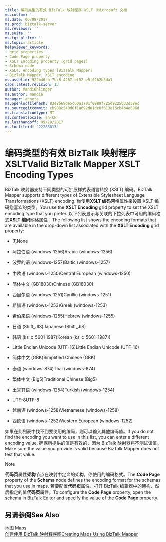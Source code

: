 ```yaml
---
title: 编码类型的有效 BizTalk 映射程序 XSLT |Microsoft 文档
ms.custom: ''
ms.date: 06/08/2017
ms.prod: biztalk-server
ms.reviewer: ''
ms.suite: ''
ms.tgt_pltfrm: ''
ms.topic: article
helpviewer_keywords:
- grid properties
- Code Page property
- XSLT Encoding property [grid pages]
- Schema node
- XSLT, encoding types [BizTalk Mapper]
- BizTalk Mapper, XSLT encoding
ms.assetid: 922b46cb-7bc8-4267-bf52-e5f0262b8da1
caps.latest.revision: 13
author: MandiOhlinger
ms.author: mandia
manager: anneta
ms.openlocfilehash: 83e8b69de5c60a1701f0989f725d9225633d38ec
ms.sourcegitcommit: cb908c540d8f1a692d01dc8f313e16cb4b4e696d
ms.translationtype: MT
ms.contentlocale: zh-CN
ms.lasthandoff: 09/20/2017
ms.locfileid: "22288013"
---
```

# <a name="valid-biztalk-mapper-xslt-encoding-types"></a><span data-ttu-id="546c7-102">编码类型的有效 BizTalk 映射程序 XSLT</span><span class="sxs-lookup"><span data-stu-id="546c7-102">Valid BizTalk Mapper XSLT Encoding Types</span></span>
<span data-ttu-id="546c7-103">BizTalk 映射器支持不同类型的可扩展样式表语言转换 (XSLT) 编码。</span><span class="sxs-lookup"><span data-stu-id="546c7-103">BizTalk Mapper supports different types of Extensible Stylesheet Language Transformations (XSLT) encoding.</span></span> <span data-ttu-id="546c7-104">你使用**XSLT 编码**网格属性来设置 XSLT 编码您喜欢的类型。</span><span class="sxs-lookup"><span data-stu-id="546c7-104">You use the **XSLT Encoding** grid property to set the XSLT encoding type that you prefer.</span></span> <span data-ttu-id="546c7-105">以下列表显示与关联的下拉列表中可用的编码格式**XSLT 编码**网格属性：</span><span class="sxs-lookup"><span data-stu-id="546c7-105">The following list shows the encoding formats that are available in the drop-down list associated with the **XSLT Encoding** grid property:</span></span>  
  
-   <span data-ttu-id="546c7-106">无</span><span class="sxs-lookup"><span data-stu-id="546c7-106">None</span></span>  
  
-   <span data-ttu-id="546c7-107">阿拉伯语 (windows-1256)</span><span class="sxs-lookup"><span data-stu-id="546c7-107">Arabic (windows-1256)</span></span>  
  
-   <span data-ttu-id="546c7-108">波罗的语 (windows-1257)</span><span class="sxs-lookup"><span data-stu-id="546c7-108">Baltic (windows-1257)</span></span>  
  
-   <span data-ttu-id="546c7-109">中欧语 (windows-1250)</span><span class="sxs-lookup"><span data-stu-id="546c7-109">Central European (windows-1250)</span></span>  
  
-   <span data-ttu-id="546c7-110">简体中文 (GB18030)</span><span class="sxs-lookup"><span data-stu-id="546c7-110">Chinese (GB18030)</span></span>  
  
-   <span data-ttu-id="546c7-111">西里尔语 (windows-1251)</span><span class="sxs-lookup"><span data-stu-id="546c7-111">Cyrillic (windows-1251)</span></span>  
  
-   <span data-ttu-id="546c7-112">希腊语 (windows-1253)</span><span class="sxs-lookup"><span data-stu-id="546c7-112">Greek (windows-1253)</span></span>  
  
-   <span data-ttu-id="546c7-113">希伯来语 (windows-1255)</span><span class="sxs-lookup"><span data-stu-id="546c7-113">Hebrew (windows-1255)</span></span>  
  
-   <span data-ttu-id="546c7-114">日语 (Shift_JIS)</span><span class="sxs-lookup"><span data-stu-id="546c7-114">Japanese (Shift_JIS)</span></span>  
  
-   <span data-ttu-id="546c7-115">韩语 (ks_c_5601 1987)</span><span class="sxs-lookup"><span data-stu-id="546c7-115">Korean (ks_c_5601-1987))</span></span>  
  
-   <span data-ttu-id="546c7-116">Little Endian Unicode (UTF-16)</span><span class="sxs-lookup"><span data-stu-id="546c7-116">Little Endian Unicode (UTF-16)</span></span>  
  
-   <span data-ttu-id="546c7-117">简体中文 (GBK)</span><span class="sxs-lookup"><span data-stu-id="546c7-117">Simplified Chinese (GBK)</span></span>  
  
-   <span data-ttu-id="546c7-118">泰语 (windows-874)</span><span class="sxs-lookup"><span data-stu-id="546c7-118">Thai (windows-874)</span></span>  
  
-   <span data-ttu-id="546c7-119">繁体中文 (Big5)</span><span class="sxs-lookup"><span data-stu-id="546c7-119">Traditional Chinese (Big5)</span></span>  
  
-   <span data-ttu-id="546c7-120">土耳其语 (windows-1254)</span><span class="sxs-lookup"><span data-stu-id="546c7-120">Turkish (windows-1254)</span></span>  
  
-   <span data-ttu-id="546c7-121">UTF-8</span><span class="sxs-lookup"><span data-stu-id="546c7-121">UTF-8</span></span>  
  
-   <span data-ttu-id="546c7-122">越南语 (windows-1258)</span><span class="sxs-lookup"><span data-stu-id="546c7-122">Vietnamese (windows-1258)</span></span>  
  
-   <span data-ttu-id="546c7-123">西欧语 (windows-1252)</span><span class="sxs-lookup"><span data-stu-id="546c7-123">Western European (windows-1252)</span></span>  
  
 <span data-ttu-id="546c7-124">如果在此列表中找不到要使用的编码，则可以输入其他编码值。</span><span class="sxs-lookup"><span data-stu-id="546c7-124">If you do not find the encoding you want to use in this list, you can enter a different encoding value.</span></span> <span data-ttu-id="546c7-125">确保所提供的值是有效的，因为 BizTalk 映射器将不测试该值。</span><span class="sxs-lookup"><span data-stu-id="546c7-125">Make sure the value you provide is valid because BizTalk Mapper does not test that value.</span></span>  
  
> [!NOTE]
>  <span data-ttu-id="546c7-126">**代码页**属性**架构**节点在映射中定义的架构，你使用的编码格式。</span><span class="sxs-lookup"><span data-stu-id="546c7-126">The **Code Page** property of the **Schema** node defines the encoding format for the schemas that you use in maps.</span></span> <span data-ttu-id="546c7-127">若要配置**代码页**属性，打开 BizTalk 编辑器中的架构，然后指定的值**代码页**属性。</span><span class="sxs-lookup"><span data-stu-id="546c7-127">To configure the **Code Page** property, open the schema in BizTalk Editor and specify the value of the **Code Page** property.</span></span>  
  
## <a name="see-also"></a><span data-ttu-id="546c7-128">另请参阅</span><span class="sxs-lookup"><span data-stu-id="546c7-128">See Also</span></span>  
 <span data-ttu-id="546c7-129">[地图](../core/maps.md) </span><span class="sxs-lookup"><span data-stu-id="546c7-129">[Maps](../core/maps.md) </span></span>  
 [<span data-ttu-id="546c7-130">创建使用 BizTalk 映射程序图</span><span class="sxs-lookup"><span data-stu-id="546c7-130">Creating Maps Using BizTalk Mapper</span></span>](../core/creating-maps-using-biztalk-mapper.md)